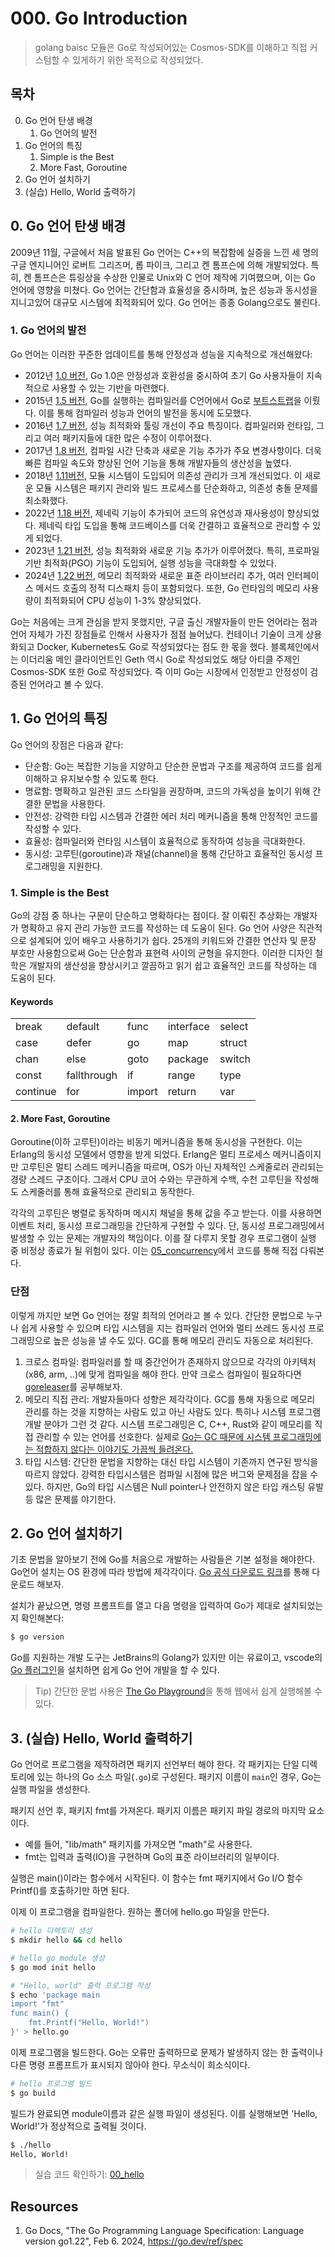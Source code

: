 # 000. Go Introduction
> golang baisc 모듈은 Go로 작성되어있는 Cosmos-SDK를 이해하고 직접 커스텀할 수 있게하기 위한 목적으로 작성되었다. 
## 목차
0. Go 언어 탄생 배경
   1. Go 언어의 발전 
1. Go 언어의 특징
   1. Simple is the Best
   2. More Fast, Goroutine 
2. Go 언어 설치하기
3. (실습) Hello, World 출력하기

## 0. Go 언어 탄생 배경
2009년 11월, 구글에서 처음 발표된 Go 언어는 C++의 복잡함에 실증을 느낀 세 명의 구글 엔지니어인 로버트 그리즈머, 롭 파이크, 그리고 켄 톰프슨에 의해 개발되었다. 특히, 켄 톰프슨은 튜링상을 수상한 인물로 Unix와 C 언어 제작에 기여했으며, 이는 Go 언어에 영향을 미쳤다. Go 언어는 간단함과 효율성을 중시하며, 높은 성능과 동시성을 지니고있어 대규모 시스템에 최적화되어 있다. Go 언어는 종종 Golang으로도 불린다.

### 1. Go 언어의 발전 
Go 언어는 이러한 꾸준한 업데이트를 통해 안정성과 성능을 지속적으로 개선해왔다:
- 2012년 [1.0 버전](https://go.dev/doc/go1), Go 1.0은 안정성과 호환성을 중시하여 초기 Go 사용자들이 지속적으로 사용할 수 있는 기반을 마련했다.
- 2015년 [1.5 버전](https://go.dev/doc/go1.5), Go를 실행하는 컴파일러를 C언어에서 Go로 [부트스트랩](https://ko.wikipedia.org/wiki/%EB%B6%80%ED%8A%B8%EC%8A%A4%ED%8A%B8%EB%9E%A9_(%EC%BB%B4%ED%8C%8C%EC%9D%BC%EB%9F%AC))을 이뤘다. 이를 통해 컴파일러 성능과 언어의 발전을 동시에 도모했다. 
- 2016년 [1.7 버전](https://go.dev/doc/go1.7), 성능 최적화와 툴링 개선이 주요 특징이다. 컴파일러와 런타임, 그리고 여러 패키지들에 대한 많은 수정이 이루어졌다.
- 2017년 [1.8 버전](https://go.dev/doc/go1.8), 컴파일 시간 단축과 새로운 기능 추가가 주요 변경사항이다. 더욱 빠른 컴파일 속도와 향상된 언어 기능을 통해 개발자들의 생산성을 높였다. 
- 2018년 [1.11버전](https://go.dev/doc/go1.11), 모듈 시스템이 도입되어 의존성 관리가 크게 개선되었다. 이 새로운 모듈 시스템은 패키지 관리와 빌드 프로세스를 단순화하고, 의존성 충돌 문제를 최소화했다.
- 2022년 [1.18 버전](https://go.dev/doc/go1.18), 제네릭 기능이 추가되어 코드의 유연성과 재사용성이 향상되었다. 제네릭 타입 도입을 통해 코드베이스를 더욱 간결하고 효율적으로 관리할 수 있게 되었다.
- 2023년 [1.21 버전](https://go.dev/doc/go1.21), 성능 최적화와 새로운 기능 추가가 이루어졌다. 특히, 프로파일 기반 최적화(PGO) 기능이 도입되어, 실행 성능을 극대화할 수 있었다. 
- 2024년 [1.22 버전](https://go.dev/doc/go1.22), 메모리 최적화와 새로운 표준 라이브러리 추가, 여러 인터페이스 메서드 호출의 정적 디스패치 등이 포함되었다. 또한, Go 런타임의 메모리 사용량이 최적화되어 CPU 성능이 1-3% 향상되었다.


Go는 처음에는 크게 관심을 받지 못했지만, 구글 출신 개발자들이 만든 언어라는 점과 언어 자체가 가진 장점들로 인해서 사용자가 점점 늘어났다. 컨테이너 기술이 크게 상용화되고 Docker, Kubernetes도 Go로 작성되었다는 점도 한 몫을 했다. 블록체인에서는 이더리움 메인 클라이언트인 Geth 역시 Go로 작성되었도 해당 아티클 주제인 Cosmos-SDK 또한 Go로 작성되었다. 즉 이미 Go는 시장에서 인정받고 안정성이 검증된 언어라고 볼 수 있다.

## 1. Go 언어의 특징
Go 언어의 장점은 다음과 같다: 
- 단순함: Go는 복잡한 기능을 지양하고 단순한 문법과 구조를 제공하여 코드를 쉽게 이해하고 유지보수할 수 있도록 한다.
- 명료함: 명확하고 일관된 코드 스타일을 권장하며, 코드의 가독성을 높이기 위해 간결한 문법을 사용한다.
- 안전성: 강력한 타입 시스템과 간결한 에러 처리 메커니즘을 통해 안정적인 코드를 작성할 수 있다.
- 효율성: 컴파일러와 런타임 시스템이 효율적으로 동작하여 성능을 극대화한다.
- 동시성: 고루틴(goroutine)과 채널(channel)을 통해 간단하고 효율적인 동시성 프로그래밍을 지원한다.

### 1. Simple is the Best
Go의 강점 중 하나는 구문이 단순하고 명확하다는 점이다. 잘 이뤄진 추상화는 개발자가 명확하고 유지 관리 가능한 코드를 작성하는 데 도움이 된다. Go 언어 사양은 직관적으로 설계되어 있어 배우고 사용하기가 쉽다. 25개의 키워드와 간결한 연산자 및 문장 부호만 사용함으로써 Go는 단순함과 표현력 사이의 균형을 유지한다. 이러한 디자인 철학은 개발자의 생산성을 향상시키고 깔끔하고 읽기 쉽고 효율적인 코드를 작성하는 데 도움이 된다.

#### Keywords
|             |          |           |            |        |
|-------------|----------|-----------|------------|--------|
| break       | default  | func      | interface  | select |
| case        | defer    | go        | map        | struct |
| chan        | else     | goto      | package    | switch |
| const       | fallthrough | if     | range      | type   |
| continue    | for      | import    | return     | var    |


#### 2. More Fast, Goroutine 
Goroutine(이하 고루틴)이라는 비동기 메커니즘을 통해 동시성을 구현한다. 이는 Erlang의 동시성 모델에서 영향을 받게 되었다. Erlang은 멀티 프로세스 메커니즘이지만 고루틴은 멀티 스레드 메커니즘을 따르며, OS가 아닌 자체적인 스케줄로러 관리되는 경량 스레드 구조이다. 그래서 CPU 코어 수와는 무관하게 수백, 수천 고루틴을 작성해도 스케줄러를 통해 효율적으로 관리되고 동작한다. 

각각의 고루틴은 병렬로 동작하며 메시지 채널을 통해 값을 주고 받는다. 이를 사용하면 이벤트 처리, 동시성 프로그래밍을 간단하게 구현할 수 있다. 단, 동시성 프로그래밍에서 발생할 수 있는 문제는 개발자의 책임이다. 이를 잘 다루지 못할 경우 프로그램이 실행 중 비정상 종료가 될 위험이 있다. 이는 [05_concurrency](./05_concurrency.md)에서 코드를 통해 직접 다뤄본다. 


### 단점
이렇게 까지만 보면 Go 언어는 정말 최적의 언어라고 볼 수 있다. 간단한 문법으로 누구나 쉽게 사용할 수 있으며 타입 시스템을 지는 컴파일러 언어와 멀티 쓰레드 동시성 프로그래밍으로 높은 성능을 낼 수도 있다. GC를 통해 메모리 관리도 자동으로 처리된다. 

1. 크로스 컴파일: 컴파일러를 할 때 중간언어가 존재하지 않으므로 각각의 아키텍처(x86, arm, ..)에 맞게 컴파일을 해야 한다. 만약 크로스 컴파일이 필요하다면 [goreleaser](https://goreleaser.com/)를 공부해보자.
2. 메모리 직접 관리: 개발자들마다 성향은 제각각이다. GC를 통해 자동으로 메모리 관리를 하는 것을 지향하는 사람도 있고 아닌 사람도 있다. 특히나 시스템 프로그램 개발 분야가 그런 것 같다. 시스템 프로그래밍은 C, C++, Rust와 같이 메모리를 직접 관리할 수 있는 언어를 선호한다. 실제로 [Go는 GC 때문에 시스템 프로그래밍에는 적합하지 않다는 이야기도 가끔씩 들려온다.](https://www.quora.com/Is-Go-a-systems-programming-language) 
3. 타입 시스템: 간단한 문법을 지향하는 대신 타입 시스템이 기존까지 연구된 방식을 따르지 않았다. 강력한 타입시스템은 컴파일 시점에 많은 버그와 문제점을 잡을 수 있다. 하지만, Go의 타입 시스템은 Null pointer나 안전하지 않은 타입 캐스팅 유발 등 많은 문제를 야기한다.


## 2. Go 언어 설치하기
기초 문법을 알아보기 전에 Go를 처음으로 개발하는 사람들은 기본 설정을 해야한다. Go언어 설치는 OS 환경에 따라 방법에 제각각이다. [Go 공식 다운로드 링크](https://go.dev/doc/install)를 통해 다운로드 해보자. 

설치가 끝났으면, 명령 프롬프트를 열고 다음 명령을 입력하여 Go가 제대로 설치되었는지 확인해본다:
```sh
$ go version
```

Go를 지원하는 개발 도구는 JetBrains의 Golang가 있지만 이는 유료이고, vscode의 [Go 플러그인](https://code.visualstudio.com/docs/languages/go)을 설치하면 쉽게 Go 언어 개발을 할 수 있다. 

> Tip) 간단한 문법 사용은 [The Go Playground](https://go.dev/play/p/1u5bSZlh80h)을 통해 웹에서 쉽게 실행해볼 수 있다. 

## 3. (실습) Hello, World 출력하기
Go 언어로 프로그램을 제작하려면 패키지 선언부터 해야 한다. 각 패키지는 단일 디렉토리에 있는 하나의 Go 소스 파일(`.go`)로 구성된다. 패키지 이름이 `main`인 경우, Go는 실행 파일을 생성한다.

패키지 선언 후, 패키지 fmt를 가져온다. 패키지 이름은 패키지 파일 경로의 마지막 요소이다. 
- 예를 들어, "lib/math" 패키지를 가져오면 "math"로 사용한다.
- fmt는 입력과 출력(IO)을 구현하며 Go의 표준 라이브러리의 일부이다. 

실행은 main()이라는 함수에서 시작된다. 이 함수는 fmt 패키지에서 Go I/O 함수 Printf()를 호출하기만 하면 된다.

이제 이 프로그램을 컴파일한다. 원하는 폴더에 hello.go 파일을 만든다.
```sh
# hello 디렉토리 생성
$ mkdir hello && cd hello

# hello go module 생성 
$ go mod init hello

# "Hello, world" 출력 프로그램 작성
$ echo 'package main
import "fmt"
func main() {
    fmt.Printf("Hello, World!")
}' > hello.go
```

이제 프로그램을 빌드한다. Go는 오류만 출력하므로 문제가 발생하지 않는 한 출력이나 다른 명령 프롬프트가 표시되지 않아야 한다. 무소식이 희소식이다. 
```sh
# hello 프로그램 빌드
$ go build
```

빌드가 완료되면 module이름과 같은 실행 파일이 생성된다. 이를 실행해보면 'Hello, World!'가 정상적으로 출력될 것이다.
```sh
$ ./hello
Hello, World!
```
> 실습 코드 확인하기: [00_hello](../code/00_hello/) 


## Resources 
1. Go Docs, "The Go Programming Language Specification: Language version go1.22", Feb 6. 2024, https://go.dev/ref/spec
